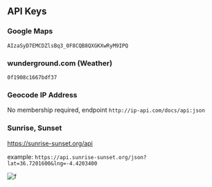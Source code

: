 ## API Keys

### Google Maps
`AIzaSyD7EMCDZlsBq3_0F8CQB8QXGKXwRyM9IPQ`

### wunderground.com (Weather)
`0f1908c1667bdf37`

### Geocode IP Address
No membership required, endpoint `http://ip-api.com/docs/api:json`

### Sunrise, Sunset
https://sunrise-sunset.org/api

example: `https://api.sunrise-sunset.org/json?lat=36.7201600&lng=-4.4203400`

![f](https://imgur.com/yRFW8ER.png)
